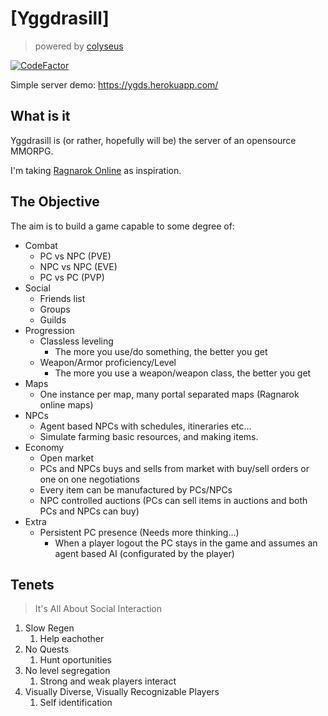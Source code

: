 
# [Yggdrasill]
> powered by [colyseus](http://colyseus.io)

[![CodeFactor](https://www.codefactor.io/repository/github/gmfc/yggdrasill/badge)](https://www.codefactor.io/repository/github/gmfc/yggdrasill)

Simple server demo: https://ygds.herokuapp.com/

## What is it

Yggdrasill is (or rather, hopefully will be) the server of an opensource MMORPG.

I'm taking [Ragnarok Online](https://en.wikipedia.org/wiki/Ragnarok_Online) as inspiration.

## The Objective

The aim is to build a game capable to some degree of:

* Combat
  * PC vs NPC (PVE)
  * NPC vs NPC (EVE)
  * PC vs PC (PVP)
* Social
  * Friends list
  * Groups
  * Guilds
* Progression
  * Classless leveling
    * The more you use/do something, the better you get
  * Weapon/Armor proficiency/Level
    * The more you use a weapon/weapon class, the better you get
* Maps
  * One instance per map, many portal separated maps (Ragnarok online maps)
* NPCs
  * Agent based NPCs with schedules, itineraries etc...
  * Simulate farming basic resources, and making items.
* Economy
  * Open market
  * PCs and NPCs buys and sells from market with buy/sell orders or one on one negotiations
  * Every item can be manufactured by PCs/NPCs
  * NPC controlled auctions (PCs can sell items in auctions and both PCs and NPCs can buy)
* Extra
  * Persistent PC presence (Needs more thinking...)
    * When a player logout the PC stays in the game and assumes an agent based AI (configurated by the player)

## Tenets
> It's All About Social Interaction

1. Slow Regen
   1. Help eachother
1. No Quests
   1. Hunt oportunities
1. No level segregation
   1. Strong and weak players interact
1. Visually Diverse, Visually Recognizable Players
   1. Self identification
